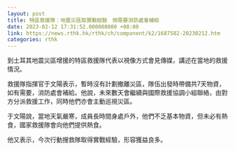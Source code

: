 ```yaml
---
layout: post
title: 特區救援隊：地震災區取實戰經驗　倘需要消防處會補給
date: 2023-02-12 17:31:52.000000000 +08:00
link: https://news.rthk.hk/rthk/ch/component/k2/1687582-20230212.htm
categories: rthk
---
```


到土耳其地震災區增援的特區救援隊代表以視像方式會見傳媒，講述在當地的救援情況。

救援隊指揮官于文陽表示，暫時沒有計劃撤離災區，隊伍出發時帶備共7天物資，如有需要，消防處會補給。他說，未來數天會繼續與國際救援協調小組聯絡，由對方分派救援工作，同時他們亦會主動巡視災區。

于文陽說，當地天氣嚴寒，成員長時間身處戶外，他們不乏基本物資，但未必有熱食，國家救援隊會向他們提供熱食。

他又表示，今次行動搜救隊取得實戰經驗，形容獲益良多。
